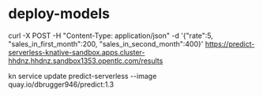 # deploy-models



curl -X POST -H "Content-Type: application/json" -d  '{"rate":5, "sales_in_first_month":200, "sales_in_second_month":400}' https://predict-serverless-knative-sandbox.apps.cluster-hhdnz.hhdnz.sandbox1353.opentlc.com/results

kn service update predict-serverless --image quay.io/dbrugger946/predict:1.3
